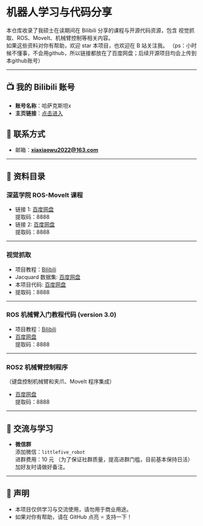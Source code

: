 # 机器人学习与代码分享

本仓库收录了我硕士在读期间在 Bilibili 分享的课程与开源代码资源，包含 视觉抓取、ROS、MoveIt、机械臂控制等相关内容。  
如果这些资料对你有帮助，欢迎 star 本项目，也欢迎在 B 站关注我。
（ps：小时候不懂事，不会用github，所以链接都放在了百度网盘；后续开源项目均会上传到本github账号）

---

## 📺 我的 Bilibili 账号
- **账号名称**：哈萨克斯坦x 
- **主页链接**：[点击进入](https://space.bilibili.com/395939636)  

## 📧 联系方式
- 邮箱：**xiaxiaowu2022@163.com**

---

## 📂 资料目录

### 深蓝学院 ROS-MoveIt 课程
- 链接 1: [百度网盘](https://pan.baidu.com/s/1qp7oNel7_c1fjRTXPPQU0Q)  
  提取码：8888  
- 链接 2: [百度网盘](https://pan.baidu.com/s/1XFUt0A80jLEEJEXFuyuRCQ)  
  提取码：8888  

---

### 视觉抓取
- 项目教程：[Bilibili](https://www.bilibili.com/video/BV1zP4y1S7yy)
- Jacquard 数据集: [百度网盘](https://pan.baidu.com/s/1524HrVAoHNlc6-9lcZaGew) 
- 本项目代码: [百度网盘](https://pan.baidu.com/s/13Y8_XJuT1PVb702Pl3tp8A)  
- 提取码：8888  

---

### ROS 机械臂入门教程代码 (version 3.0)
- 项目教程：[Bilibili](https://www.bilibili.com/video/BV1m14y1u76E)
- [百度网盘](https://pan.baidu.com/s/1KFLQXVWShG5KfroCd6eM0A)  
  提取码：8888  

---

### ROS2 机械臂控制程序
（键盘控制机械臂和夹爪、MoveIt 程序集成）  
- [百度网盘](https://pan.baidu.com/s/1NDiYqdeZx6rzsgY4B1xBkQ)  
  提取码：8888  

---

## 💬 交流与学习

- **微信群**  
  添加微信：`littlefive_robot`  
  进群费用：10 元 （为了保证社群质量，提高进群门槛，目前基本保持日活）
  加好友时请做好备注。   

---

## 📢 声明
- 本项目仅供学习与交流使用，请勿用于商业用途。
- 如果对你有帮助，请在 GitHub 点亮 ⭐ 支持一下！
